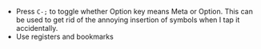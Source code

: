 * Press `C-;` to toggle whether Option key means Meta or Option. This can be used to get rid of the annoying insertion of symbols when I tap it accidentally.
* Use registers and bookmarks
